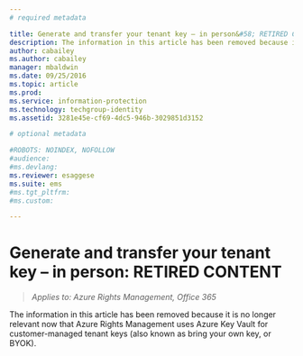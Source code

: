 ```yaml
---
# required metadata

title: Generate and transfer your tenant key – in person&#58; RETIRED CONTENT | Azure RMS
description: The information in this article has been removed because it is no longer relevant now that Azure Rights Management uses Azure Key Vault for customer-managed tenant keys (also known as bring your own key, or BYOK). 
author: cabailey
ms.author: cabailey
manager: mbaldwin
ms.date: 09/25/2016
ms.topic: article
ms.prod:
ms.service: information-protection
ms.technology: techgroup-identity
ms.assetid: 3281e45e-cf69-4dc5-946b-3029851d3152

# optional metadata

#ROBOTS: NOINDEX, NOFOLLOW
#audience:
#ms.devlang:
ms.reviewer: esaggese
ms.suite: ems
#ms.tgt_pltfrm:
#ms.custom:

---
```


# Generate and transfer your tenant key – in person: RETIRED CONTENT

>*Applies to: Azure Rights Management, Office 365*

The information in this article has been removed because it is no longer relevant now that Azure Rights Management uses Azure Key Vault for customer-managed tenant keys (also known as bring your own key, or BYOK). 